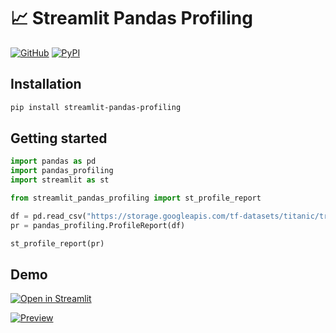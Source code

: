 # 📈 Streamlit Pandas Profiling

[![GitHub][github_badge]][github_link] [![PyPI][pypi_badge]][pypi_link] 

## Installation

```sh
pip install streamlit-pandas-profiling
```

## Getting started

```python
import pandas as pd
import pandas_profiling
import streamlit as st

from streamlit_pandas_profiling import st_profile_report

df = pd.read_csv("https://storage.googleapis.com/tf-datasets/titanic/train.csv")
pr = pandas_profiling.ProfileReport(df)

st_profile_report(pr)
```

## Demo

[![Open in Streamlit][share_badge]][share_link] 

[![Preview][share_img]][share_link]

[share_badge]: https://static.streamlit.io/badges/streamlit_badge_black_white.svg
[share_link]: https://share.streamlit.io/okld/streamlit-gallery/main?p=pandas-profiling
[share_img]: https://raw.githubusercontent.com/okld/streamlit-pandas-profiling/main/preview.png

[github_badge]: https://badgen.net/badge/icon/GitHub?icon=github&color=black&label
[github_link]: https://github.com/okld/streamlit-pandas-profiling

[pypi_badge]: https://badgen.net/pypi/v/streamlit-pandas-profiling?icon=pypi&color=black&label
[pypi_link]: https://pypi.org/project/streamlit-pandas-profiling
